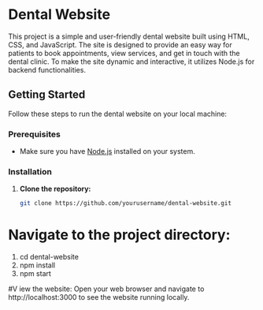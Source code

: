 # Dental Website

This project is a simple and user-friendly dental website built using HTML, CSS, and JavaScript. The site is designed to provide an easy way for patients to book appointments, view services, and get in touch with the dental clinic. To make the site dynamic and interactive, it utilizes Node.js for backend functionalities.

## Getting Started

Follow these steps to run the dental website on your local machine:

### Prerequisites

- Make sure you have [Node.js](https://nodejs.org/) installed on your system.

### Installation

1. **Clone the repository:**

   ```bash
   git clone https://github.com/yourusername/dental-website.git

# Navigate to the project directory:
  1) cd dental-website
  2) npm install
  3) npm start


#V iew the website:
Open your web browser and navigate to http://localhost:3000 to see the website running locally.
